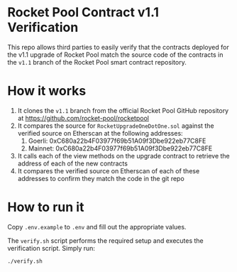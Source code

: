 # Rocket Pool Contract v1.1 Verification

This repo allows third parties to easily verify that the contracts deployed for the v1.1 upgrade of Rocket Pool
match the source code of the contracts in the `v1.1` branch of the Rocket Pool smart contract repository.

# How it works

1. It clones the `v1.1` branch from the official Rocket Pool GitHub repository at https://github.com/rocket-pool/rocketpool
2. It compares the source for `RocketUpgradeOneDotOne.sol` against the verified source on Etherscan at the following addresses:
   1. Goerli: 0xC680a22b4F03977f69b51A09f3Dbe922eb77C8FE
   2. Mainnet: 0xC680a22b4F03977f69b51A09f3Dbe922eb77C8FE
3. It calls each of the view methods on the upgrade contract to retrieve the address of each of the new contracts
4. It compares the verified source on Etherscan of each of these addresses to confirm they match the code in the git repo

# How to run it

Copy `.env.example` to `.env` and fill out the appropriate values.

The `verify.sh` script performs the required setup and executes the verification script. Simply run:

```bash
./verify.sh
```